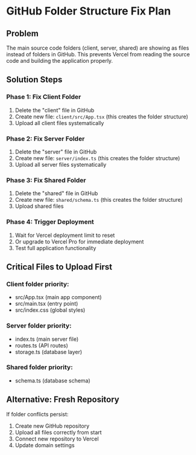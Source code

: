 # GitHub Folder Structure Fix Plan

## Problem
The main source code folders (client, server, shared) are showing as files instead of folders in GitHub. This prevents Vercel from reading the source code and building the application properly.

## Solution Steps

### Phase 1: Fix Client Folder
1. Delete the "client" file in GitHub
2. Create new file: `client/src/App.tsx` (this creates the folder structure)
3. Upload all client files systematically

### Phase 2: Fix Server Folder  
1. Delete the "server" file in GitHub
2. Create new file: `server/index.ts` (this creates the folder structure)
3. Upload all server files systematically

### Phase 3: Fix Shared Folder
1. Delete the "shared" file in GitHub
2. Create new file: `shared/schema.ts` (this creates the folder structure)
3. Upload shared files

### Phase 4: Trigger Deployment
1. Wait for Vercel deployment limit to reset
2. Or upgrade to Vercel Pro for immediate deployment
3. Test full application functionality

## Critical Files to Upload First

### Client folder priority:
- src/App.tsx (main app component)
- src/main.tsx (entry point)
- src/index.css (global styles)

### Server folder priority:
- index.ts (main server file)
- routes.ts (API routes)
- storage.ts (database layer)

### Shared folder priority:
- schema.ts (database schema)

## Alternative: Fresh Repository
If folder conflicts persist:
1. Create new GitHub repository
2. Upload all files correctly from start
3. Connect new repository to Vercel
4. Update domain settings